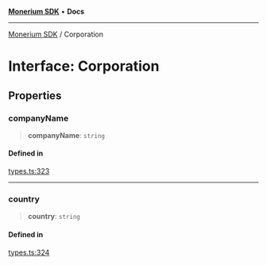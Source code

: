 [**Monerium SDK**](../README.md) • **Docs**

***

[Monerium SDK](../README.md) / Corporation

# Interface: Corporation

## Properties

### companyName

> **companyName**: `string`

#### Defined in

[types.ts:323](https://github.com/monerium/js-monorepo/blob/90e863940da8623462a29ce3ac59bdfdcf20271e/packages/sdk/src/types.ts#L323)

***

### country

> **country**: `string`

#### Defined in

[types.ts:324](https://github.com/monerium/js-monorepo/blob/90e863940da8623462a29ce3ac59bdfdcf20271e/packages/sdk/src/types.ts#L324)
